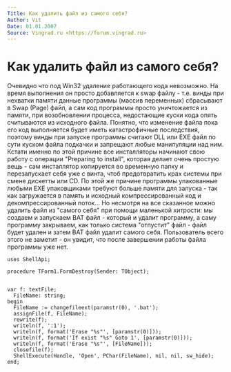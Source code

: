 ```yaml
---
Title: Как удалить файл из самого себя?
Author: Vit
Date: 01.01.2007
Source: Vingrad.ru <https://forum.vingrad.ru>
---
```



Как удалить файл из самого себя?
================================

Очевидно что под Win32 удаление работающего кода невозможно. На время
выполнения он просто добавляется к swap файлу - т.е. винды при нехватки
памяти данные программы (массив переменных) сбрасывают в Swap (Page)
файл, а сам код программы просто уничтожается из памяти, при
возобновлении процесса, недостающие куски кода опять считываются из
исходного файла. Понятно, что изменение файла пока его код выполняется
будет иметь катастрофичные последствия, поэтому винды при запуске
программы считают DLL или EXE файл по сути куском файла подкачки и
запрещают любые манипуляции над ним. Кстати именно по этой причине все
инсталляторы начинают свою работу с операции "Preparing to install",
которая делает очень простую вещь - сам инсталлятор копируется во
временную папку и перезапускает себя уже с винта, чтоб предотвратить
крах системы при смене дискетты или CD. По этой же причине программы
упакованные любыми EXE упаковщиками требуют больше памяти для запуска -
так как загружается в память и исходный компрессированный код и
декомпрессированный поток... Но несмотря на все сказанное можно удалить
файл из "самого себя" при помощи маленькой хитрости: мы создаем и
запускаем BAT файл - который и удалит программу, а саму программу
закрываем, как только система "отпустит" файл - файл будет удален и
затем BAT файл удалит самого себя. Пользователь всего этого не заметит -
он увидит, что после завершении работы файла программы уже нет.

    uses ShellApi;
     
    procedure TForm1.FormDestroy(Sender: TObject);
     
     
    var f: textFile;
      FileName: string;
    begin
      FileName := changefileext(paramstr(0), '.bat');
      assignFile(f, FileName);
      rewrite(f);
      writeln(f, ':1');
      writeln(f, format('Erase "%s"', [paramstr(0)]));
      writeln(f, format('If exist "%s" Goto 1', [paramstr(0)]));
      writeln(f, format('Erase "%s"', [FileName]));
      closefile(f);
      ShellExecute(Handle, 'Open', PChar(FileName), nil, nil, sw_hide);
    end;

